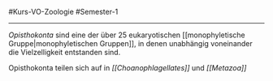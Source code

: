 #Kurs-VO-Zoologie #Semester-1

---

*Opisthokonta* sind eine der über 25 eukaryotischen [[monophyletische Gruppe|monophyletischen Gruppen]], in denen unabhängig voneinander die Vielzelligkeit entstanden sind.

Opisthokonta teilen sich auf in *[[Choanophlagellates]]* und *[[Metazoa]]*